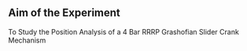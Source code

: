 ## Aim of the Experiment
To Study the Position Analysis of a 4 Bar RRRP Grashofian Slider Crank Mechanism
